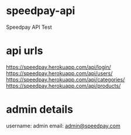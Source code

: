 # speedpay-api
Speedpay API Test

# api urls
https://speedpay.herokuapp.com/api/login/
https://speedpay.herokuapp.com/api/users/
https://speedpay.herokuapp.com/api/categories/
https://speedpay.herokuapp.com/api/products/

# admin details
username: admin
email: admin@speedpay.com
